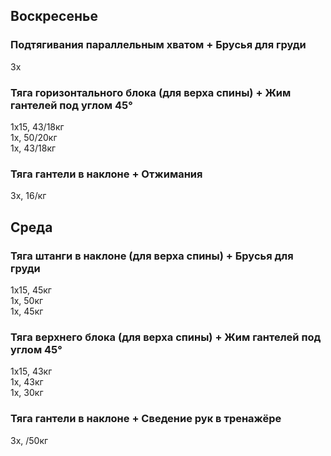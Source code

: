 ## Воскресенье
### Подтягивания параллельным хватом + Брусья для груди
3x

### Тяга горизонтального блока (для верха спины) + Жим гантелей под углом 45°
1x15, 43/18кг  
1x, 50/20кг  
1x, 43/18кг

### Тяга гантели в наклоне + Отжимания
3x, 16/кг

## Среда
### Тяга штанги в наклоне (для верха спины) + Брусья для груди
1x15, 45кг  
1x, 50кг  
1x, 45кг

### Тяга верхнего блока (для верха спины) + Жим гантелей под углом 45°
1x15, 43кг  
1x, 43кг  
1x, 30кг

### Тяга гантели в наклоне + Сведение рук в тренажёре
3x, /50кг
